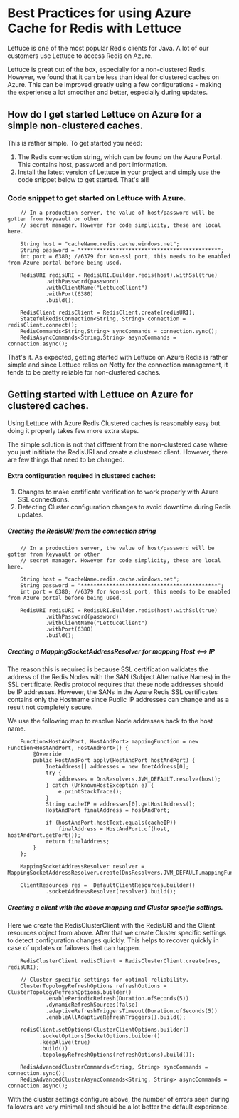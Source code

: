 # Best Practices for using Azure Cache for Redis with Lettuce

Lettuce is one of the most popular Redis clients for Java. A lot of our customers use Lettuce to access Redis on Azure.

Lettuce is great out of the box, especially for a non-clustered Redis. However, we found that it can be less than ideal for clustered caches on Azure. This can be improved greatly using a few configurations - making the experience a lot smoother and better, especially during updates.


## How do I get started Lettuce on Azure for a simple non-clustered caches.

This is rather simple. To get started you need:

1. The Redis connection string, which can be found on the Azure Portal. This contains host, password and port information. 
2. Install the latest version of Lettuce in your project and simply use the code snippet below to get started. That's all!


### Code snippet to get started on Lettuce with Azure.

        // In a production server, the value of host/password will be gotten from Keyvault or other 
        // secret manager. However for code simplicity, these are local here. 
        
        String host = "cacheName.redis.cache.windows.net";
        String password = "*******************************************";
        int port = 6380; //6379 for Non-ssl port, this needs to be enabled from Azure portal before being used.

        RedisURI redisURI = RedisURI.Builder.redis(host).withSsl(true)
                .withPassword(password)
                .withClientName("LettuceClient")
                .withPort(6380)
                .build();

        RedisClient redisClient = RedisClient.create(redisURI);
        StatefulRedisConnection<String, String> connection = redisClient.connect();
        RedisCommands<String,String> syncCommands = connection.sync();
        RedisAsyncCommands<String,String> asyncCommands = connection.async();


That's it. As expected, getting started with Lettuce on Azure Redis is rather simple and since Lettuce relies on Netty for the connection management, it tends to be pretty reliable for non-clustered caches. 


## Getting started with Lettuce on Azure for clustered caches. 

Using Lettuce with Azure Redis Clustered caches is reasonably easy but doing it properly takes few more extra steps. 

The simple solution is not that different from the non-clustered case where you just inititiate the RedisURI and create a clustered client. However, there are few things that need to be changed. 

#### Extra configuration required in clustered caches:

1. Changes to make certificate verification to work properly with Azure SSL connections. 
2. Detecting Cluster configuration changes to avoid downtime during Redis updates. 


##### Creating the RedisURI from the connection string

        // In a production server, the value of host/password will be gotten from Keyvault or other 
        // secret manager. However for code simplicity, these are local here. 
        
        String host = "cacheName.redis.cache.windows.net";
        String password = "*******************************************";
        int port = 6380; //6379 for Non-ssl port, this needs to be enabled from Azure portal before being used.        

        RedisURI redisURI = RedisURI.Builder.redis(host).withSsl(true)
                .withPassword(password)
                .withClientName("LettuceClient")
                .withPort(6380)
                .build();


##### Creating a MappingSocketAddressResolver for mapping Host <--> IP
The reason this is required is because SSL certification validates the address of the Redis Nodes with the SAN (Subject Alternative Names) in the SSL certificate. Redis protocol requires that these node addresses should be IP addresses. However, the SANs in the Azure Redis SSL certificates contains only the Hostname since Public IP addresses can change and as a result not completely secure. 

We use the following map to resolve Node addresses back to the host name. 

        Function<HostAndPort, HostAndPort> mappingFunction = new Function<HostAndPort, HostAndPort>() {
            @Override
            public HostAndPort apply(HostAndPort hostAndPort) {
                InetAddress[] addresses = new InetAddress[0];
                try {
                    addresses = DnsResolvers.JVM_DEFAULT.resolve(host);
                } catch (UnknownHostException e) {
                    e.printStackTrace();
                }
                String cacheIP = addresses[0].getHostAddress();
                HostAndPort finalAddress = hostAndPort;

                if (hostAndPort.hostText.equals(cacheIP))
                    finalAddress = HostAndPort.of(host, hostAndPort.getPort());
                return finalAddress;
            }
        };

        MappingSocketAddressResolver resolver = MappingSocketAddressResolver.create(DnsResolvers.JVM_DEFAULT,mappingFunction);

        ClientResources res =  DefaultClientResources.builder()
                .socketAddressResolver(resolver).build();


##### Creating a client with the above mapping and Cluster specific settings. 
Here we create the RedisClusterClient with the RedisURI and the Client resources object from above. 
After that we create Cluster specific settings to detect configuration changes quickly. This helps to recover quickly in case of updates or failovers that can happen. 


        RedisClusterClient redisClient = RedisClusterClient.create(res, redisURI);    

        // Cluster specific settings for optimal reliability. 
        ClusterTopologyRefreshOptions refreshOptions = ClusterTopologyRefreshOptions.builder()
                .enablePeriodicRefresh(Duration.ofSeconds(5))
                .dynamicRefreshSources(false)
                .adaptiveRefreshTriggersTimeout(Duration.ofSeconds(5))
                .enableAllAdaptiveRefreshTriggers().build();

        redisClient.setOptions(ClusterClientOptions.builder()
              .socketOptions(SocketOptions.builder()              
              .keepAlive(true)
              .build())
              .topologyRefreshOptions(refreshOptions).build());

        RedisAdvancedClusterCommands<String, String> syncCommands = connection.sync();
        RedisAdvancedClusterAsyncCommands<String, String> asyncCommands = connection.async();


With the cluster settings configure above, the number of errors seen during failovers are very minimal and should be a lot better the default experience. 





